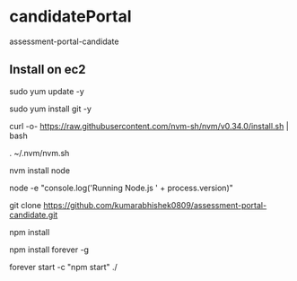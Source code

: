 # candidatePortal
assessment-portal-candidate


## Install on ec2
sudo yum update -y

sudo yum install git -y


curl -o- https://raw.githubusercontent.com/nvm-sh/nvm/v0.34.0/install.sh | bash

. ~/.nvm/nvm.sh

nvm install node

node -e "console.log('Running Node.js ' + process.version)"


git clone https://github.com/kumarabhishek0809/assessment-portal-candidate.git

npm install


npm install forever -g

forever start -c "npm start" ./
